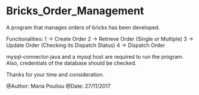 # Bricks_Order_Management

A program that manages orders of bricks has been developed.
 
Functionalities:
                1 -> Create Order
                2 -> Retrieve Order (Single or Multiple)
                3 -> Update Order   (Checking its Dispatch Status)
                4 -> Dispatch Order


mysql-connector-java and a mysql host are required to run the program.
Also, credentials of the database should be checked.

Thanks for your time and consideration.

@Author: Maria Pouliou
@Date: 27/11/2017
